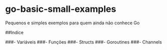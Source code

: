 # go-basic-small-examples
Pequenos e simples exemplos para quem ainda não conhece Go

##Indice

###- Variáveis
###- Funções
###- Structs
###- Goroutines
###- Channels
